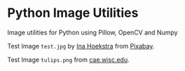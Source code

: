 # Python Image Utilities
Image utilities for Python using Pillow, OpenCV and Numpy

Test Image `test.jpg` by <a href="https://pixabay.com/users/Printeboek-6033538/?utm_source=link-attribution&amp;utm_medium=referral&amp;utm_campaign=image&amp;utm_content=2571788">Ina Hoekstra</a> from <a href="https://pixabay.com/?utm_source=link-attribution&amp;utm_medium=referral&amp;utm_campaign=image&amp;utm_content=2571788">Pixabay</a>.

Test Image `tulips.png` from [cae.wisc.edu](https://homepages.cae.wisc.edu/~ece533/images/).